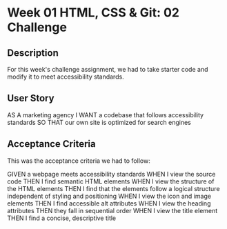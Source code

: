 # Week 01 HTML, CSS & Git: 02 Challenge

## Description

For this week's challenge assignment, we had to take starter code and modify it to meet accessibility standards. 

## User Story

AS A marketing agency
I WANT a codebase that follows accessibility standards
SO THAT our own site is optimized for search engines

## Acceptance Criteria

This was the acceptance criteria we had to follow:

GIVEN a webpage meets accessibility standards
WHEN I view the source code
THEN I find semantic HTML elements
WHEN I view the structure of the HTML elements
THEN I find that the elements follow a logical structure independent of styling and positioning
WHEN I view the icon and image elements
THEN I find accessible alt attributes
WHEN I view the heading attributes
THEN they fall in sequential order
WHEN I view the title element
THEN I find a concise, descriptive title